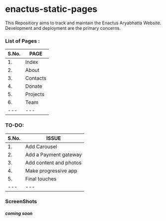 # enactus-static-pages
This Repositiory aims to track and maintain the Enactus Aryabhatta Website.
Development and deployment are the primary concerns.

### List of Pages :
|S.No. | PAGE|
|---|---|
|1. | Index |
|2. | About |
|3. | Contacts |
|4. | Donate |
|5. | Projects |
|6. | Team |
|---|---|

###  TO-DO:
|S.No. | ISSUE |
|---|---|
|1. | Add Carousel |
|2. | Add a Payment gateway |
|3. | Add content and photos |
|4. | Make progressive app |
|5. | Final touches |
|---|---|


### ScreenShots 

##### coming soon
